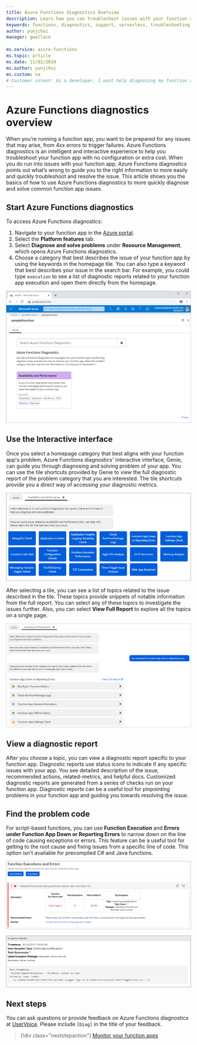 ```yaml
---
title: Azure Functions diagnostics Overview
description: Learn how you can troubleshoot issues with your function app with Azure Functions diagnostics.
keywords: functions, diagnostics, support, serverless, troubleshooting, self-help
author: yunjchoi
manager: gwallace

ms.service: azure-functions
ms.topic: article
ms.date: 11/01/2019
ms.author: yunjchoi
ms.custom: na
# Customer intent: As a developer, I want help diagnosing my function apps so I can more quickly get them back up and running when problems occur.
---
```

# Azure Functions diagnostics overview

When you’re running a function app, you want to be prepared for any issues that may arise, from 4xx errors to trigger failures. Azure Functions diagnostics is an intelligent and interactive experience to help you troubleshoot your function app with no configuration or extra cost. When you do run into issues with your function app, Azure Functions diagnostics points out what’s wrong to guide you to the right information to more easily and quickly troubleshoot and resolve the issue. This article shows you the basics of how to use Azure Functions diagnostics to more quickly diagnose and solve common function app issues.

## Start Azure Functions diagnostics

To access Azure Functions diagnostics:

1. Navigate to your function app in the [Azure portal](https://portal.azure.com).
2. Select the **Platform features** tab.
3. Select **Diagnose and solve problems** under **Resource Management**, which opens Azure Functions diagnostics.
4. Choose a category that best describes the issue of your function app by using the keywords in the homepage tile. You can also type a keyword that best describes your issue in the search bar. For example, you could type `execution` to see a list of diagnostic reports related to your function app execution and open them directly from the homepage.

![Homepage](./media/functions-diagnostics/homepage.png)

## Use the Interactive interface

Once you select a homepage category that best aligns with your function app's problem, Azure Functions diagnostics' interactive interface, Genie, can guide you through diagnosing and solving problem of your app. You can use the tile shortcuts provided by Genie to view the full diagnostic report of the problem category that you are interested. The tile shortcuts provide you a direct way of accessing your diagnostic metrics.

![Genie](./media/functions-diagnostics/genie.png)

After selecting a tile, you can see a list of topics related to the issue described in the tile. These topics provide snippets of notable information from the full report. You can select any of these topics to investigate the issues further. Also, you can select **View Full Report** to explore all the topics on a single page.

![Preview of diagnostic report](./media/functions-diagnostics/preview-of-diagnostic-report.png)

## View a diagnostic report

After you choose a topic, you can view a diagnostic report specific to your function app. Diagnostic reports use status icons to indicate if any specific issues with your app. You see detailed description of the issue, recommended actions, related-metrics, and helpful docs. Customized diagnostic reports are generated from a series of checks run on your function app. Diagnostic reports can be a useful tool for pinpointing problems in your function app and guiding you towards resolving the issue.

## Find the problem code 

For script-based functions, you can use **Function Execution** and **Errors under Function App Down or Reporting Errors** to narrow down on the line of code causing exceptions or errors. This feature can be a useful tool for getting to the root cause and fixing issues from a specific line of code. This option isn't available for precompiled C# and Java functions.

![Diagnostic report on function execution errors](./media/functions-diagnostics/diagnostic-report-on-function-execution-errors.png)

![Function exception](./media/functions-diagnostics/function-exception.png)

## Next steps

You can ask questions or provide feedback on Azure Functions diagnostics at [UserVoice](https://feedback.azure.com/forums/355860-azure-functions). Please include `[Diag]` in the title of your feedback.

> [!div class="nextstepaction"]
> [Monitor your function apps](functions-monitoring.md)
